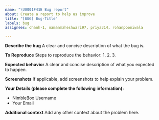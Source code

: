 ```yaml
---
name: "\U0001F41B Bug report"
about: Create a report to help us improve
title: "[BUG] Bug-Title"
labels: bug
assignees: chanh-1, namanmaheshwari97, priya314, rohanpooniwala

---
```


**Describe the bug**
A clear and concise description of what the bug is.

**To Reproduce**
Steps to reproduce the behavior:
1. 
2. 
3. 

**Expected behavior**
A clear and concise description of what you expected to happen.

**Screenshots**
If applicable, add screenshots to help explain your problem.

**Your Details (please complete the following information):**
- NimbleBox Username
- Your Email

**Additional context**
Add any other context about the problem here.
